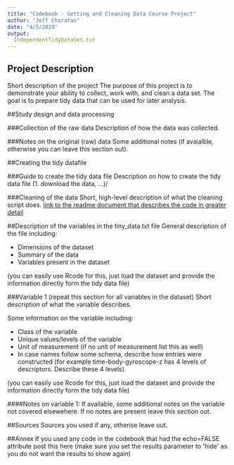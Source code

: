 ```yaml
---
title: "Codebook - Getting and Cleaning Data Course Project"
author: "Jeff Charatan"
date: "4/5/2019"
output:
  IndependentTidyDataSet.txt
---
```


## Project Description
Short description of the project
The purpose of this project is to demonstrate your ability to collect, work with, and clean a data set. The goal is to prepare tidy data that can be used for later analysis. 

##Study design and data processing

###Collection of the raw data
Description of how the data was collected.

###Notes on the original (raw) data 
Some additional notes (if avaialble, otherwise you can leave this section out).

##Creating the tidy datafile

###Guide to create the tidy data file
Description on how to create the tidy data file (1. download the data, ...)/

###Cleaning of the data
Short, high-level description of what the cleaning script does. [link to the readme document that describes the code in greater detail]()

##Description of the variables in the tiny_data.txt file
General description of the file including:
 - Dimensions of the dataset
 - Summary of the data
 - Variables present in the dataset

(you can easily use Rcode for this, just load the dataset and provide the information directly form the tidy data file)

###Variable 1 (repeat this section for all variables in the dataset)
Short description of what the variable describes.

Some information on the variable including:
 - Class of the variable
 - Unique values/levels of the variable
 - Unit of measurement (if no unit of measurement list this as well)
 - In case names follow some schema, describe how entries were constructed (for example time-body-gyroscope-z has 4 levels of descriptors. Describe these 4 levels). 

(you can easily use Rcode for this, just load the dataset and provide the information directly form the tidy data file)

####Notes on variable 1:
If available, some additional notes on the variable not covered elsewehere. If no notes are present leave this section out.

##Sources
Sources you used if any, otherise leave out.

##Annex
If you used any code in the codebook that had the echo=FALSE attribute post this here (make sure you set the results parameter to 'hide' as you do not want the results to show again)

